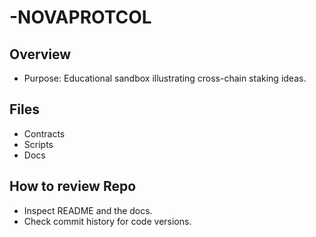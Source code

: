 # -NOVAPROTCOL

## Overview
- Purpose: Educational sandbox illustrating cross-chain staking ideas.

## Files
- Contracts
- Scripts
- Docs

## How to review Repo
- Inspect README and the docs.
- Check commit history for code versions.
